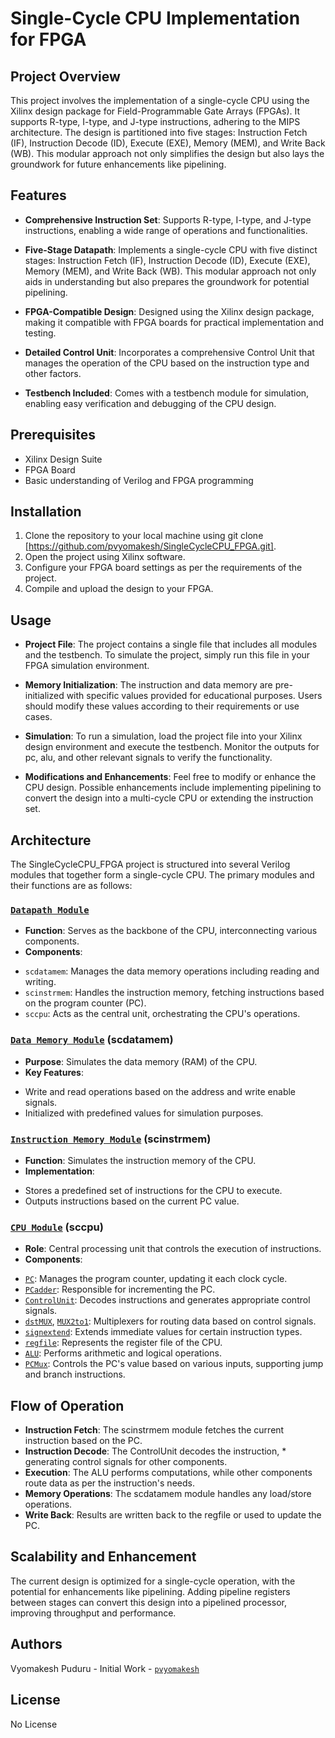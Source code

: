 # Single-Cycle CPU Implementation for FPGA

## Project Overview

This project involves the implementation of a single-cycle CPU using the Xilinx design package for Field-Programmable Gate Arrays (FPGAs). It supports R-type, I-type, and J-type instructions, adhering to the MIPS architecture. The design is partitioned into five stages: Instruction Fetch (IF), Instruction Decode (ID), Execute (EXE), Memory (MEM), and Write Back (WB). This modular approach not only simplifies the design but also lays the groundwork for future enhancements like pipelining.

## Features

* **Comprehensive Instruction Set**: Supports R-type, I-type, and J-type instructions, enabling a wide range of operations and functionalities.

* **Five-Stage Datapath**: Implements a single-cycle CPU with five distinct stages: Instruction Fetch (IF), Instruction Decode (ID), Execute (EXE), Memory (MEM), and Write Back (WB). This modular approach not only aids in understanding but also prepares the groundwork for potential pipelining.

* **FPGA-Compatible Design**: Designed using the Xilinx design package, making it compatible with FPGA boards for practical implementation and testing.

* **Detailed Control Unit**: Incorporates a comprehensive Control Unit that manages the operation of the CPU based on the instruction type and other factors.

* **Testbench Included**: Comes with a testbench module for simulation, enabling easy verification and debugging of the CPU design.

## Prerequisites

* Xilinx Design Suite
* FPGA Board 
* Basic understanding of Verilog and FPGA programming

## Installation

1. Clone the repository to your local machine using git clone [https://github.com/pvyomakesh/SingleCycleCPU_FPGA.git].
2. Open the project using Xilinx software.
3. Configure your FPGA board settings as per the requirements of the project.
4. Compile and upload the design to your FPGA.

## Usage

* **Project File**: The project contains a single file that includes all modules and the testbench. To simulate the project, simply run this file in your FPGA simulation environment.

* **Memory Initialization**: The instruction and data memory are pre-initialized with specific values provided for educational purposes. Users should modify these values according to their requirements or use cases.

* **Simulation**: To run a simulation, load the project file into your Xilinx design environment and execute the testbench. Monitor the outputs for pc, alu, and other relevant signals to verify the functionality.

* **Modifications and Enhancements**: Feel free to modify or enhance the CPU design. Possible enhancements include implementing pipelining to convert the design into a multi-cycle CPU or extending the instruction set.

## Architecture
The SingleCycleCPU_FPGA project is structured into several Verilog modules that together form a single-cycle CPU. The primary modules and their functions are as follows:

### [`Datapath Module`](Modules/Datapath.v)

* **Function**: Serves as the backbone of the CPU, interconnecting various components.
* **Components**:
- `scdatamem`: Manages the data memory operations including reading and writing.
- `scinstrmem`: Handles the instruction memory, fetching instructions based on the program counter (PC).
- `sccpu`: Acts as the central unit, orchestrating the CPU's operations.

### [`Data Memory Module`](Modules/scdatamem.v) (scdatamem)

* **Purpose**: Simulates the data memory (RAM) of the CPU.
* **Key Features**:
- Write and read operations based on the address and write enable signals.
- Initialized with predefined values for simulation purposes.

### [`Instruction Memory Module`](Modules/scinstrmem.v) (scinstrmem)

* **Function**: Simulates the instruction memory of the CPU.
* **Implementation**:
- Stores a predefined set of instructions for the CPU to execute.
- Outputs instructions based on the current PC value.

### [`CPU Module`](Modules/sccpu.v) (sccpu)
* **Role**: Central processing unit that controls the execution of instructions.
* **Components**:
- [`PC`](Modules/PC.v): Manages the program counter, updating it each clock cycle.
- [`PCadder`](Modules/PCadder.v): Responsible for incrementing the PC.
- [`ControlUnit`](Modules/ControlUnit.v): Decodes instructions and generates appropriate control signals.
- [`dstMUX`](Modules/dstMUX.v), [`MUX2to1`](Modules/MUX2to1.v): Multiplexers for routing data based on control signals.
- [`signextend`](Modules/signextend.v): Extends immediate values for certain instruction types.
- [`regfile`](Modules/regfile.v): Represents the register file of the CPU.
- [`ALU`](Modules/ALU.v): Performs arithmetic and logical operations.
- [`PCMux`](Modules/PCMux.v): Controls the PC's value based on various inputs, supporting jump and branch instructions.

## Flow of Operation
* **Instruction Fetch**: The scinstrmem module fetches the current instruction based on the PC.
* **Instruction Decode**: The ControlUnit decodes the instruction, * generating control signals for other components.
* **Execution**: The ALU performs computations, while other components route data as per the instruction's needs.
* **Memory Operations**: The scdatamem module handles any load/store operations.
* **Write Back**: Results are written back to the regfile or used to update the PC.

## Scalability and Enhancement
The current design is optimized for a single-cycle operation, with the potential for enhancements like pipelining. Adding pipeline registers between stages can convert this design into a pipelined processor, improving throughput and performance.

## Authors
Vyomakesh Puduru - Initial Work - [`pvyomakesh`](https://github.com/pvyomakesh)

## License 
No License 

